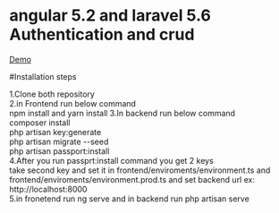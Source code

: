 # angular 5.2 and laravel 5.6 Authentication and crud


<a href="http://angular5.rbsavani.com">Demo</a>

#Installation steps 

1.Clone both repository <br>
2.in Frontend run below command <br>
	npm install and yarn install
3.In backend run below command <br>
	composer install<br>
    php artisan key:generate<br>
    php artisan migrate --seed<br>
    php artisan passport:install<br>
4.After you run passprt:install command you get 2 keys<br>
	take second key and set it in frontend/enviroments/environment.ts and frontend/enviroments/environment.prod.ts and set backend url ex: http://localhost:8000	<br>
    5.in fronetend run ng serve and in backend run php artisan serve 
    

